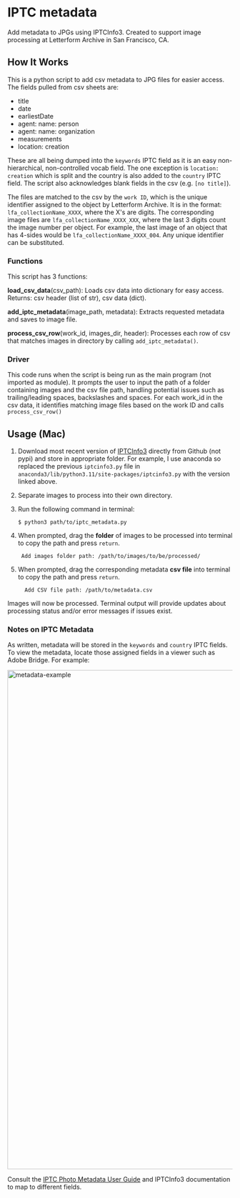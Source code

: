 # IPTC metadata
Add metadata to JPGs using IPTCInfo3. Created to support image processing at Letterform Archive in San Francisco, CA. 

## How It Works
This is a python script to add csv metadata to JPG files for easier access. The fields pulled from csv sheets are:

- title
- date
- earliestDate
- agent: name: person
- agent: name: organization
- measurements
- location: creation

These are all being dumped into the `keywords` IPTC field as it is an easy non-hierarchical, non-controlled vocab field. The one exception is `location: creation` which is split and the country is also added to the `country` IPTC field. The script also acknowledges blank fields in the csv (e.g. `[no title]`).

The files are matched to the csv by the `work ID`, which is the unique identifier assigned to the object by Letterform Archive. It is in the format: `lfa_collectionName_XXXX`, where the X's are digits. The corresponding image files are `lfa_collectionName_XXXX_XXX`, where the last 3 digits count the image number per object. For example, the last image of an object that has 4-sides would be `lfa_collectionName_XXXX_004`. Any unique identifier can be substituted. 

### Functions
This script has 3 functions: 

**load_csv_data**(csv_path): Loads csv data into dictionary for easy access. Returns: csv header (list of str), csv data (dict). 

**add_iptc_metadata**(image_path, metadata): Extracts requested metadata and saves to image file.

**process_csv_row**(work_id, images_dir, header): Processes each row of csv that matches images in directory by calling `add_iptc_metadata()`. 

### Driver
This code runs when the script is being run as the main program (not imported as module). It prompts the user to input the path of a folder containing images and the csv file path, handling potential issues such as trailing/leading spaces, backslashes and spaces. For each work_id in the csv data, it identifies matching image files based on the work ID and calls `process_csv_row()`

## Usage (Mac) 
1. Download most recent version of [IPTCInfo3](https://github.com/james-see/iptcinfo3/blob/master/iptcinfo3.py) directly from Github (not pypi) and store in appropriate folder. For example, I use anaconda so replaced the previous `iptcinfo3.py` file in `anaconda3/lib/python3.11/site-packages/iptcinfo3.py` with the version linked above.   
3. Separate images to process into their own directory.
4. Run the following command in terminal:

       $ python3 path/to/iptc_metadata.py

5. When prompted, drag the **folder** of images to be processed into terminal to copy the path and press `return`.

        Add images folder path: /path/to/images/to/be/processed/

6. When prompted, drag the corresponding metadata **csv file** into terminal to copy the path and press `return`.

         Add CSV file path: /path/to/metadata.csv

Images will now be processed. Terminal output will provide updates about processing status and/or error messages if issues exist. 

### Notes on IPTC Metadata 
As written, metadata will be stored in the `keywords` and `country` IPTC fields. To view the metadata, locate those assigned fields in a viewer such as Adobe Bridge. For example: 

<img width="1118" alt="metadata-example" src="https://github.com/elliswmartin/iptc-metadata/assets/54450015/c13d44d8-7aca-4bd1-b5b9-41a2a9713ef5">

Consult the [IPTC Photo Metadata User Guide](https://www.iptc.org/std/photometadata/documentation/userguide/) and IPTCInfo3 documentation to map to different fields.  


